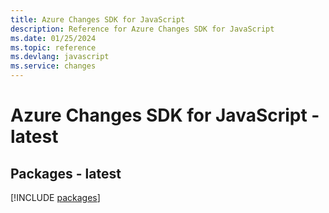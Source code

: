 ```yaml
---
title: Azure Changes SDK for JavaScript
description: Reference for Azure Changes SDK for JavaScript
ms.date: 01/25/2024
ms.topic: reference
ms.devlang: javascript
ms.service: changes
---
```

# Azure Changes SDK for JavaScript - latest
## Packages - latest
[!INCLUDE [packages](changes-index.md)]